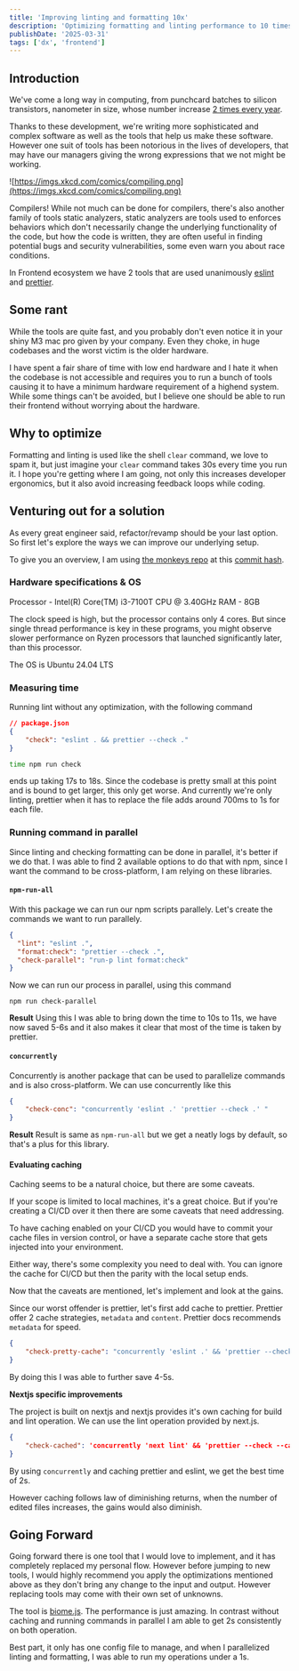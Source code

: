 ```yaml
---
title: 'Improving linting and formatting 10x'
description: 'Optimizing formatting and linting performance to 10 times'
publishDate: '2025-03-31'
tags: ['dx', 'frontend']
---
```


## Introduction
We've come a long way in computing, from punchcard batches to silicon transistors, nanometer in size, whose number increase [2 times every year](https://en.wikipedia.org/wiki/Moore%27s_law).

Thanks to these development, we're writing more sophisticated and complex software as well as the tools that help us make these software. However one suit of tools has been notorious in the lives of developers, that may have our managers giving the wrong expressions that we not might be working.

![https://imgs.xkcd.com/comics/compiling.png](https://imgs.xkcd.com/comics/compiling.png)

Compilers! While not much can be done for compilers, there's also another family of tools static analyzers, static analyzers are tools used to enforces behaviors which don't necessarily change the underlying functionality of the code, but how the code is written, they are often useful in finding potential bugs and security vulnerabilities, some even warn you about race conditions.

In Frontend ecosystem we have 2 tools that are used unanimously [eslint](https://eslint.org/) and [prettier](https://prettier.io/).

## Some rant
While the tools are quite fast, and you probably don't even notice it in your shiny M3 mac pro given by your company. Even they choke, in huge codebases and the worst victim is the older hardware.

I have spent a fair share of time with low end hardware and I hate it when the codebase is not accessible and requires you to run a bunch of tools causing it to have a minimum hardware requirement of a highend system. While some things can't be avoided, but I believe one should be able to run their frontend without worrying about the hardware.
## Why to optimize
Formatting and linting is used like the shell `clear` command, we love to spam it, but just imagine your `clear` command takes 30s every time you run it. 
I hope you're getting where I am going, not only this increases developer ergonomics, but it also avoid increasing feedback loops while coding.
## Venturing out for a solution
As every great engineer said, refactor/revamp should be your last option. So first let's explore the ways we can improve our underlying setup.

To give you an overview, I am using [the monkeys repo](https://github.com/the-monkeys/the_monkeys/)  at this [commit hash](https://github.com/the-monkeys/the_monkeys/commit/d3d55c073d3a0d31c77dabb04f3aba5433b1a1b8).
### Hardware specifications & OS
Processor - Intel(R) Core(TM) i3-7100T CPU @ 3.40GHz
RAM - 8GB

The clock speed is high, but the processor contains only 4 cores. But since single thread performance is key in these programs, you might observe slower performance on Ryzen processors that launched significantly later, than this processor.

The OS is Ubuntu 24.04 LTS

### Measuring time
Running lint without any optimization, with the following command
```json
// package.json
{
	"check": "eslint . && prettier --check ."
}
```
```sh
time npm run check
```
ends up taking 17s to 18s. Since the codebase is pretty small at this point and is bound to get larger, this only get worse.
And currently we're only linting, prettier when it has to replace the file adds around 700ms to 1s for each file.

### Running command in parallel
Since linting and checking formatting can be done in parallel, it's better if we do that. 
I was able to find 2 available options to do that with npm, since I want the command to be cross-platform, I am relying on these libraries.
#### `npm-run-all`
With this package we can run our npm scripts parallely. Let's create the commands we want to run parallely. 
```json
{
  "lint": "eslint .",
  "format:check": "prettier --check .",
  "check-parallel": "run-p lint format:check"
}
```

Now we can run our process in parallel, using this command
```
npm run check-parallel
```

**Result**
Using this I was able to bring down the time to 10s to 11s, we have now saved 5-6s and it also makes it clear that most of the time is taken by prettier.
#### `concurrently`
Concurrently is another package that can be used to parallelize commands and is also cross-platform. We can use concurrently like this

```json
{
	"check-conc": "concurrently 'eslint .' 'prettier --check .' "
}
```
**Result**
Result is same as `npm-run-all` but we get a neatly logs by default, so that's a plus for this library.

#### Evaluating caching
Caching seems to be a natural choice, but there are some caveats.
 
If your scope is limited to local machines, it's a great choice. But if you're creating a CI/CD over it then there are some caveats that need addressing.

To have caching enabled on your CI/CD you would have to commit your cache files in version control, or have a separate cache store that gets injected into your environment.

Either way, there's some complexity you need to deal with. You can ignore the cache for CI/CD but then the parity with the local setup ends.

Now that the caveats are mentioned, let's implement and look at the gains.

Since our worst offender is prettier, let's first add cache to prettier. Prettier offer 2 cache strategies, `metadata` and `content`. Prettier docs recommends `metadata` for speed.
```json
{
	"check-pretty-cache": "concurrently 'eslint .' && 'prettier --check --cache --cache-strategy metadata --cache-location ./prettier-cache .'"
}
```
By doing this I was able to further save 4-5s.

**Nextjs specific improvements**

The project is built on nextjs and nextjs provides it's own caching for build and lint operation. 
We can use the lint operation provided by next.js.

```json
{
	"check-cached": 'concurrently 'next lint' && 'prettier --check --cache --cache-strategy metadata --cache-location ./prettier-cache''
}
```
By using `concurrently` and caching prettier and eslint, we get the best time of 2s.

However caching follows law of diminishing returns, when the number of edited files increases, the gains would also diminish.
## Going Forward
Going forward there is one tool that I would love to implement, and it has completely replaced my personal flow.
However before jumping to new tools, I would highly recommend you apply the optimizations mentioned above as they don't bring any change to the input and output.
However replacing tools may come with their own set of unknowns.

The tool is [biome.js](https://biomejs.dev/). The performance is just amazing. In contrast without caching and running commands in parallel I am able to get 2s consistently on both operation.

Best part, it only has one config file to manage, and when I parallelized linting and formatting, I was able to run my operations under a 1s.
